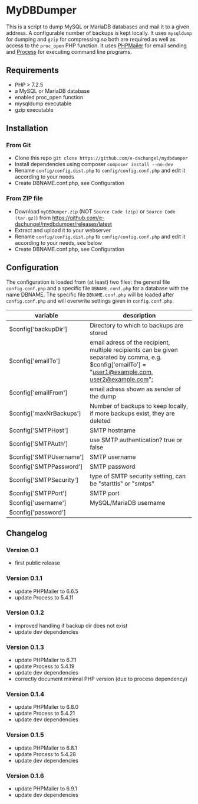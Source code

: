 # MyDBDumper
This is a script to dump MySQL or MariaDB databases and mail it to a given address.
A configurable number of backups is kept locally.
It uses `mysqldump` for dumping and `gzip` for compressing so both are required as well as access to the `proc_open` PHP function.
It uses [PHPMailer](https://github.com/PHPMailer/PHPMailer) for email sending and [Process](https://github.com/symfony/process) for executing command line programs.

## Requirements
* PHP > 7.2.5
* a MySQL or MariaDB database
* enabled proc_open function
* mysqldump executable
* gzip executable

## Installation
### From Git
* Clone this repo `git clone https://github.com/e-dschungel/mydbdumper`
* Install dependencies using composer `composer install --no-dev`
* Rename `config/config.dist.php` to `config/config.conf.php` and edit it according to your needs
* Create DBNAME.conf.php, see Configuration

### From ZIP file
* Download `myDBDumper.zip` (NOT `Source Code (zip)` or `Source Code (tar.gz)`)  from https://github.com/e-dschungel/mydbdumper/releases/latest
* Extract and upload it to your webserver
* Rename `config/config.dist.php` to `config/config.conf.php` and edit it according to your needs, see below
* Create DBNAME.conf.php, see Configuration

## Configuration
The configuration is loaded from (at least) two files: the general file `config.conf.php` and a specific file `DBNAME.conf.php` for a database with the name DBNAME.
The specific file `DBNAME.conf.php` will be loaded after `config.conf.php` and will overwrite settings given in `config.conf.php`.

|variable|description|
|---|---|
|$config['backupDir']| Directory to which to backups are stored|
|$config['emailTo']| email adress of the recipient, multiple recipients can be given separated by comma, e.g. $config['emailTo'] = "user1@example.com, user2@example.com";|
|$config['emailFrom']| email adress shown as sender of the dump|
|$config['maxNrBackups']| Number of backups to keep locally, if more backups exist, they are deleted|
|$config['SMTPHost']| SMTP hostname|
|$config['SMTPAuth']| use SMTP authentication? true or false|
|$config['SMTPUsername']| SMTP username|
|$config['SMTPPassword']| SMTP password|
|$config['SMTPSecurity']| type of SMTP security setting, can be "starttls" or "smtps"|
|$config['SMTPPort']| SMTP port|
|$config['username']| MySQL/MariaDB username|
|$config['password']|| MySQL/MariaDB password|

## Changelog
### Version 0.1
* first public release

### Version 0.1.1
* update PHPMailer to 6.6.5
* update Process to 5.4.11

### Version 0.1.2
* improved handling if backup dir does not exist
* update dev dependencies

### Version 0.1.3
* update PHPMailer to 6.7.1
* update Process to 5.4.19
* update dev dependencies
* correctly document minimal PHP version (due to process dependency)

### Version 0.1.4
* update PHPMailer to 6.8.0
* update Process to 5.4.21
* update dev dependencies

### Version 0.1.5
* update PHPMailer to 6.8.1
* update Process to 5.4.28
* update dev dependencies

### Version 0.1.6
* update PHPMailer to 6.9.1
* update dev dependencies
